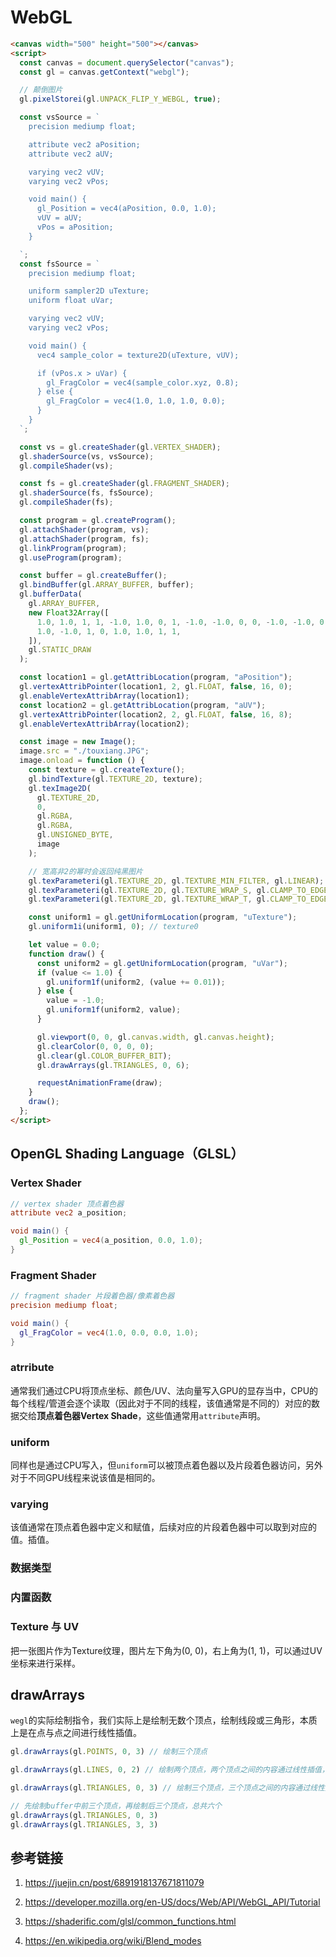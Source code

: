 # WebGL

``` html
<canvas width="500" height="500"></canvas>
<script>
  const canvas = document.querySelector("canvas");
  const gl = canvas.getContext("webgl");

  // 颠倒图片
  gl.pixelStorei(gl.UNPACK_FLIP_Y_WEBGL, true);

  const vsSource = `
    precision mediump float;

    attribute vec2 aPosition;
    attribute vec2 aUV;

    varying vec2 vUV;
    varying vec2 vPos;

    void main() {
      gl_Position = vec4(aPosition, 0.0, 1.0);
      vUV = aUV;
      vPos = aPosition;
    }

  `;
  const fsSource = `
    precision mediump float;

    uniform sampler2D uTexture;
    uniform float uVar;

    varying vec2 vUV;
    varying vec2 vPos;

    void main() {
      vec4 sample_color = texture2D(uTexture, vUV);

      if (vPos.x > uVar) {
        gl_FragColor = vec4(sample_color.xyz, 0.8);
      } else {
        gl_FragColor = vec4(1.0, 1.0, 1.0, 0.0);
      }
    }
  `;

  const vs = gl.createShader(gl.VERTEX_SHADER);
  gl.shaderSource(vs, vsSource);
  gl.compileShader(vs);

  const fs = gl.createShader(gl.FRAGMENT_SHADER);
  gl.shaderSource(fs, fsSource);
  gl.compileShader(fs);

  const program = gl.createProgram();
  gl.attachShader(program, vs);
  gl.attachShader(program, fs);
  gl.linkProgram(program);
  gl.useProgram(program);

  const buffer = gl.createBuffer();
  gl.bindBuffer(gl.ARRAY_BUFFER, buffer);
  gl.bufferData(
    gl.ARRAY_BUFFER,
    new Float32Array([
      1.0, 1.0, 1, 1, -1.0, 1.0, 0, 1, -1.0, -1.0, 0, 0, -1.0, -1.0, 0, 0,
      1.0, -1.0, 1, 0, 1.0, 1.0, 1, 1,
    ]),
    gl.STATIC_DRAW
  );

  const location1 = gl.getAttribLocation(program, "aPosition");
  gl.vertexAttribPointer(location1, 2, gl.FLOAT, false, 16, 0);
  gl.enableVertexAttribArray(location1);
  const location2 = gl.getAttribLocation(program, "aUV");
  gl.vertexAttribPointer(location2, 2, gl.FLOAT, false, 16, 8);
  gl.enableVertexAttribArray(location2);

  const image = new Image();
  image.src = "./touxiang.JPG";
  image.onload = function () {
    const texture = gl.createTexture();
    gl.bindTexture(gl.TEXTURE_2D, texture);
    gl.texImage2D(
      gl.TEXTURE_2D,
      0,
      gl.RGBA,
      gl.RGBA,
      gl.UNSIGNED_BYTE,
      image
    );

    // 宽高非2的幂时会返回纯黑图片
    gl.texParameteri(gl.TEXTURE_2D, gl.TEXTURE_MIN_FILTER, gl.LINEAR);
    gl.texParameteri(gl.TEXTURE_2D, gl.TEXTURE_WRAP_S, gl.CLAMP_TO_EDGE);
    gl.texParameteri(gl.TEXTURE_2D, gl.TEXTURE_WRAP_T, gl.CLAMP_TO_EDGE);

    const uniform1 = gl.getUniformLocation(program, "uTexture");
    gl.uniform1i(uniform1, 0); // texture0

    let value = 0.0;
    function draw() {
      const uniform2 = gl.getUniformLocation(program, "uVar");
      if (value <= 1.0) {
        gl.uniform1f(uniform2, (value += 0.01));
      } else {
        value = -1.0;
        gl.uniform1f(uniform2, value);
      }

      gl.viewport(0, 0, gl.canvas.width, gl.canvas.height);
      gl.clearColor(0, 0, 0, 0);
      gl.clear(gl.COLOR_BUFFER_BIT);
      gl.drawArrays(gl.TRIANGLES, 0, 6);

      requestAnimationFrame(draw);
    }
    draw();
  };
</script>
```

## OpenGL Shading Language（GLSL）

### Vertex Shader

``` glsl
// vertex shader 顶点着色器
attribute vec2 a_position;

void main() {
  gl_Position = vec4(a_position, 0.0, 1.0);
}
```



### Fragment Shader

``` glsl
// fragment shader 片段着色器/像素着色器
precision mediump float;

void main() {
  gl_FragColor = vec4(1.0, 0.0, 0.0, 1.0); 
}
```



### atrribute

通常我们通过CPU将顶点坐标、颜色/UV、法向量写入GPU的显存当中，CPU的每个线程/管道会逐个读取（因此对于不同的线程，该值通常是不同的）对应的数据交给**顶点着色器Vertex Shade**，这些值通常用`attribute`声明。



### uniform

同样也是通过CPU写入，但`uniform`可以被顶点着色器以及片段着色器访问，另外对于不同GPU线程来说该值是相同的。



### varying

该值通常在顶点着色器中定义和赋值，后续对应的片段着色器中可以取到对应的值。插值。





### 数据类型



### 内置函数



### Texture 与 UV

把一张图片作为Texture纹理，图片左下角为(0, 0)，右上角为(1, 1)，可以通过UV坐标来进行采样。





## drawArrays

`wegl`的实际绘制指令，我们实际上是绘制无数个顶点，绘制线段或三角形，本质上是在点与点之间进行线性插值。

``` js
gl.drawArrays(gl.POINTS, 0, 3) // 绘制三个顶点

gl.drawArrays(gl.LINES, 0, 2) // 绘制两个顶点，两个顶点之间的内容通过线性插值，因此最终看到的是线段

gl.drawArrays(gl.TRIANGLES, 0, 3) // 绘制三个顶点，三个顶点之间的内容通过线性插值，因此最终看到的是三角形

// 先绘制buffer中前三个顶点，再绘制后三个顶点，总共六个
gl.drawArrays(gl.TRIANGLES, 0, 3)
gl.drawArrays(gl.TRIANGLES, 3, 3)

```





## 参考链接

1. https://juejin.cn/post/6891918137671811079

2. https://developer.mozilla.org/en-US/docs/Web/API/WebGL_API/Tutorial
3. https://shaderific.com/glsl/common_functions.html
4. https://en.wikipedia.org/wiki/Blend_modes
